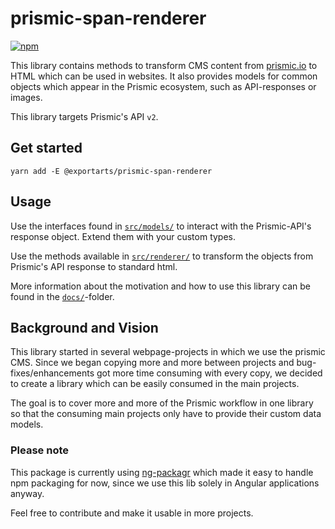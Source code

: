 # prismic-span-renderer

[![npm](https://img.shields.io/npm/v/@exportarts/prismic-span-renderer.svg?style=flat-square)](https://www.npmjs.com/package/@exportarts/prismic-span-renderer)

This library contains methods to transform CMS content from [prismic.io](prismic.io)
to HTML which can be used in websites. It also provides models for common objects
which appear in the Prismic ecosystem, such as API-responses or images.

This library targets Prismic's API `v2`.

## Get started

```
yarn add -E @exportarts/prismic-span-renderer
```

## Usage

Use the interfaces found in [`src/models/`](https://github.com/exportarts/prismic-span-renderer/tree/master/src/models)
to interact with the Prismic-API's response object. Extend them with your custom types.

Use the methods available in
[`src/renderer/`](https://github.com/exportarts/prismic-span-renderer/tree/master/src/renderer)
to transform the objects from Prismic's API response to standard html.

More information about the motivation and how to use this library can be found in
the [`docs/`](https://github.com/exportarts/prismic-span-renderer/tree/master/docs)-folder.

## Background and Vision

This library started in several webpage-projects in which we use the prismic CMS. Since we began
copying more and more between projects and bug-fixes/enhancements got more time consuming
with every copy, we decided to create a library which can be easily consumed in the
main projects.

The goal is to cover more and more of the Prismic workflow in one library so that the consuming
main projects only have to provide their custom data models.

### Please note

This package is currently using [ng-packagr](https://github.com/ng-packagr/ng-packagr)
which made it easy to handle npm packaging for now, since we use this lib
solely in Angular applications anyway.

Feel free to contribute and make it usable in more projects.

